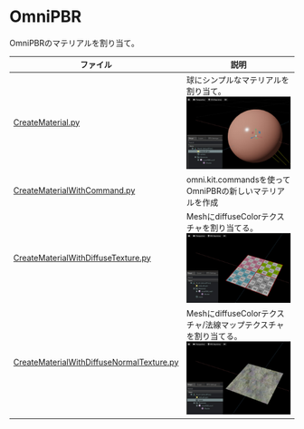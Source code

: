 # OmniPBR

OmniPBRのマテリアルを割り当て。    

|ファイル|説明|     
|---|---|     
|[CreateMaterial.py](./CreateMaterial.py)|球にシンプルなマテリアルを割り当て。<br>![CreateMaterial.jpg](./images/CreateMaterial.jpg)|     
|[CreateMaterialWithCommand.py](./CreateMaterialWithCommand.py)|omni.kit.commandsを使ってOmniPBRの新しいマテリアルを作成|     
|[CreateMaterialWithDiffuseTexture.py](./CreateMaterialWithDiffuseTexture.py)|MeshにdiffuseColorテクスチャを割り当てる。<br>![CreateMaterialWithDiffuseTexture.jpg](./images/CreateMaterialWithDiffuseTexture.jpg)|     
|[CreateMaterialWithDiffuseNormalTexture.py](./CreateMaterialWithDiffuseNormalTexture.py)|MeshにdiffuseColorテクスチャ/法線マップテクスチャを割り当てる。<br>![CreateMaterialWithDiffuseNormalTexture.jpg](./images/CreateMaterialWithDiffuseNormalTexture.jpg)|     

